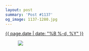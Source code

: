 ```yaml
---
layout: post
summary: 'Post #1137'
og_image: 1137-1280.jpg
---
```


<div class="post">
 <time>
  <a href="/1137">
   {{ page.date | date: "%B %-d, %Y" }}
  </a>
 </time>
 <a href="/1137">
  <figure data-taken="4/23/2020">
   <img sizes="(min-width: 700px) 50vw, calc(100vw - 2rem)" src="{{ site.assets_url }}/1137-640.jpg" srcset="{{ site.assets_url }}/1137-320.jpg 320w, {{ site.assets_url }}/1137-640.jpg 640w, {{ site.assets_url }}/1137-960.jpg 960w, {{ site.assets_url }}/1137-1280.jpg 1280w"/>
  </figure>
 </a>
</div>

